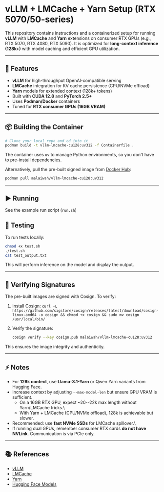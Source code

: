 # vLLM + LMCache + Yarn Setup (RTX 5070/50-series)

This repository contains instructions and a containerized setup for
running **vLLM** with **LMCache** and **Yarn** extensions on consumer
RTX GPUs (e.g., RTX 5070, RTX 4080, RTX 5090). It is optimized for
**long-context inference (128k+)** with model caching and efficient GPU
utilization.

------------------------------------------------------------------------

## 🚀 Features

-   **vLLM** for high-throughput OpenAI-compatible serving
-   **LMCache** integration for KV cache persistence (CPU/NVMe offload)
-   **Yarn** models for extended context (128k+ tokens)
-   Built with **CUDA 12.8** and **PyTorch 2.5+**
-   Uses **Podman/Docker** containers
-   Tuned for **RTX consumer GPUs (16GB VRAM)**

------------------------------------------------------------------------

## 📦 Building the Container

``` bash
# Clone your local repo and cd into it
podman build -t vllm-lmcache-cu128:uv312 -f Containerfile .
```

The container uses `uv` to manage Python environments, so you don't have
to pre-install dependencies.

Alternatively, pull the pre-built signed image from [Docker Hub](https://hub.docker.com/r/malaiwah/vllm-lmcache-cu128):

``` bash
podman pull malaiwah/vllm-lmcache-cu128:uv312
```

------------------------------------------------------------------------

## ▶️ Running

See the example run script (`run.sh`)

## 🧪 Testing

To run tests locally:

``` bash
chmod +x test.sh
./test.sh
cat test_output.txt
```

This will perform inference on the model and display the output.

------------------------------------------------------------------------

## 🔐 Verifying Signatures

The pre-built images are signed with Cosign. To verify:

1. Install Cosign: `curl -L https://github.com/sigstore/cosign/releases/latest/download/cosign-linux-amd64 -o cosign && chmod +x cosign && sudo mv cosign /usr/local/bin/`

2. Verify the signature:
   ``` bash
   cosign verify --key cosign.pub malaiwah/vllm-lmcache-cu128:uv312
   ```

This ensures the image integrity and authenticity.

------------------------------------------------------------------------

## ⚡ Notes

-   For **128k context**, use **Llama-3.1-Yarn** or Qwen Yarn variants
    from Hugging Face.
-   Increase context by adjusting `--max-model-len` but ensure GPU VRAM
    is sufficient.
    -   On a 16GB RTX GPU, expect \~20--22k max length without
        Yarn/LMCache tricks.\
    -   With Yarn + LMCache (CPU/NVMe offload), 128k is achievable but
        slower.
-   Recommended: use **fast NVMe SSDs** for LMCache spillover.\
-   If running dual GPUs, remember consumer RTX cards **do not have
    NVLink**. Communication is via PCIe only.

------------------------------------------------------------------------

## 📚 References

-   [vLLM](https://github.com/vllm-project/vllm)
-   [LMCache](https://github.com/LmCache/lmcache)
-   [Yarn](https://github.com/jquesnelle/yarn)
-   [Hugging Face Models](https://huggingface.co/models)
